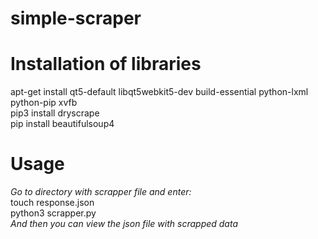 # simple-scraper


# Installation of libraries
apt-get install qt5-default libqt5webkit5-dev build-essential python-lxml python-pip xvfb  
pip3 install dryscrape  
pip install beautifulsoup4  


# Usage
*Go to directory with scrapper file and enter:*  
touch response.json  
python3 scrapper.py  
*And then you can view the json file with scrapped data*
